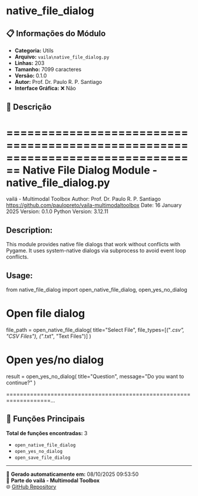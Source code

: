 # native_file_dialog

## 📋 Informações do Módulo

- **Categoria:** Utils
- **Arquivo:** `vaila\native_file_dialog.py`
- **Linhas:** 203
- **Tamanho:** 7099 caracteres
- **Versão:** 0.1.0
- **Autor:** Prof. Dr. Paulo R. P. Santiago
- **Interface Gráfica:** ❌ Não

## 📖 Descrição


================================================================================
Native File Dialog Module - native_file_dialog.py
================================================================================
vailá - Multimodal Toolbox
Author: Prof. Dr. Paulo R. P. Santiago
https://github.com/paulopreto/vaila-multimodaltoolbox
Date: 16 January 2025
Version: 0.1.0
Python Version: 3.12.11

Description:
------------
This module provides native file dialogs that work without conflicts with Pygame.
It uses system-native dialogs via subprocess to avoid event loop conflicts.

Usage:
------
from native_file_dialog import open_native_file_dialog, open_yes_no_dialog

# Open file dialog
file_path = open_native_file_dialog(
    title="Select File",
    file_types=[("*.csv", "CSV Files"), ("*.txt", "Text Files")]
)

# Open yes/no dialog
result = open_yes_no_dialog(
    title="Question",
    message="Do you want to continue?"
)

===================================================================...

## 🔧 Funções Principais

**Total de funções encontradas:** 3

- `open_native_file_dialog`
- `open_yes_no_dialog`
- `open_save_file_dialog`




---

📅 **Gerado automaticamente em:** 08/10/2025 09:53:50  
🔗 **Parte do vailá - Multimodal Toolbox**  
🌐 [GitHub Repository](https://github.com/vaila-multimodaltoolbox/vaila)
